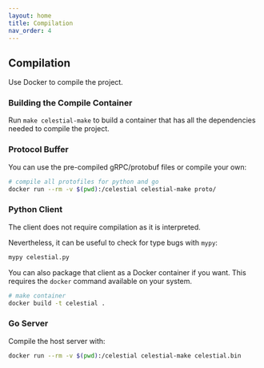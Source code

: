 ```yaml
---
layout: home
title: Compilation
nav_order: 4
---
```


## Compilation

Use Docker to compile the project.

### Building the Compile Container

Run `make celestial-make` to build a container that has all the dependencies
needed to compile the project.

### Protocol Buffer

You can use the pre-compiled gRPC/protobuf files or compile your own:

```sh
# compile all protofiles for python and go
docker run --rm -v $(pwd):/celestial celestial-make proto/
```

### Python Client

The client does not require compilation as it is interpreted.

Nevertheless, it can be useful to check for type bugs with `mypy`:

```sh
mypy celestial.py
```

You can also package that client as a Docker container if you want.
This requires the `docker` command available on your system.

```sh
# make container
docker build -t celestial .
```

### Go Server

Compile the host server with:

```sh
docker run --rm -v $(pwd):/celestial celestial-make celestial.bin
```

